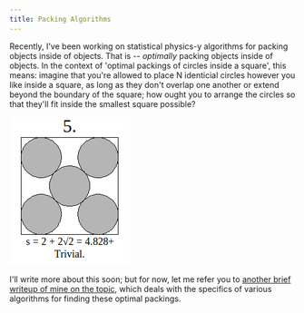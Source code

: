 ```yaml
---
title: Packing Algorithms 
---
```


Recently, I've been working on statistical physics-y algorithms for packing objects inside of objects.  That is -- *optimally* packing objects inside of objects. In the context of 'optimal packings of circles inside a square', this means:  imagine that you're allowed to place N identicial circles however you like inside a square, as long as they don't overlap one another or extend beyond the boundary of the square; how ought you to arrange the circles so that they'll fit inside the smallest square possible?  

![An optimal packing for N=5.](/images/N5.png)

I'll write more about this soon; but for now, let me refer you to [another brief writeup of mine on the topic](http://dwblair.github.com/packing/simanneal/), which deals with the specifics of various algorithms for finding these optimal packings.


